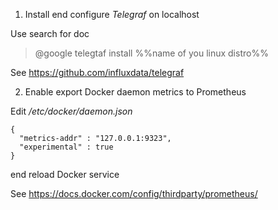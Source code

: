 1. Install end configure *Telegraf* on localhost

Use search for doc

>  @google telegtaf install %%name of you linux distro%%

See https://github.com/influxdata/telegraf

2. Enable export Docker daemon metrics to Prometheus

Edit */etc/docker/daemon.json*
```
{
  "metrics-addr" : "127.0.0.1:9323",
  "experimental" : true
}
```
end reload Docker service

See https://docs.docker.com/config/thirdparty/prometheus/
